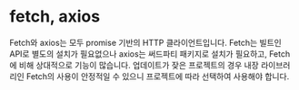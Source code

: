 # fetch, axios

Fetch와 axios는 모두 promise 기반의 HTTP 클라이언트입니다. Fetch는 빌트인 API로 별도의 설치가 필요없으나 axios는 써드파티 패키지로 설치가 필요하고, Fetch에 비해 상대적으로 기능이 많습니다. 업데이트가 잦은 프로젝트의 경우 내장 라이브러리인 Fetch의 사용이 안정적일 수 있으니 프로젝트에 따라 선택하여 사용해야 합니다.